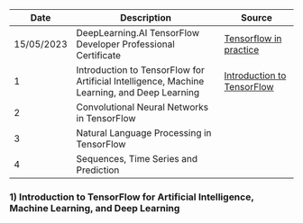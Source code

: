 |Date |Description| Source |
|---- |---------- | ------ |
|15/05/2023| DeepLearning.AI TensorFlow Developer Professional Certificate | [Tensorflow in practice](https://www.coursera.org/professional-certificates/tensorflow-in-practice) | 
| 1 | Introduction to TensorFlow for Artificial Intelligence, Machine Learning, and Deep Learning |[Introduction to TensorFlow](https://www.coursera.org/learn/introduction-tensorflow/home/week/1)| 
| 2 | Convolutional Neural Networks in TensorFlow || 
| 3 | Natural Language Processing in TensorFlow || 
| 4 | Sequences, Time Series and Prediction || 

### 1) Introduction to TensorFlow for Artificial Intelligence, Machine Learning, and Deep Learning


